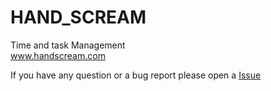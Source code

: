 # HAND_SCREAM
Time and task Management     
www.handscream.com

If you have any question or a bug report please open a [Issue](https://github.com/Gimanh/handscream/issues)
